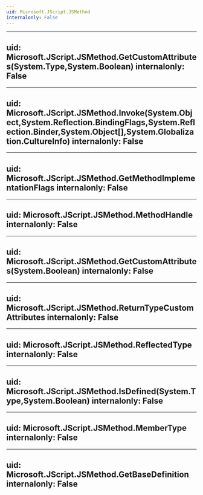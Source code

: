 ```yaml
---
uid: Microsoft.JScript.JSMethod
internalonly: False
---
```


---
uid: Microsoft.JScript.JSMethod.GetCustomAttributes(System.Type,System.Boolean)
internalonly: False
---

---
uid: Microsoft.JScript.JSMethod.Invoke(System.Object,System.Reflection.BindingFlags,System.Reflection.Binder,System.Object[],System.Globalization.CultureInfo)
internalonly: False
---

---
uid: Microsoft.JScript.JSMethod.GetMethodImplementationFlags
internalonly: False
---

---
uid: Microsoft.JScript.JSMethod.MethodHandle
internalonly: False
---

---
uid: Microsoft.JScript.JSMethod.GetCustomAttributes(System.Boolean)
internalonly: False
---

---
uid: Microsoft.JScript.JSMethod.ReturnTypeCustomAttributes
internalonly: False
---

---
uid: Microsoft.JScript.JSMethod.ReflectedType
internalonly: False
---

---
uid: Microsoft.JScript.JSMethod.IsDefined(System.Type,System.Boolean)
internalonly: False
---

---
uid: Microsoft.JScript.JSMethod.MemberType
internalonly: False
---

---
uid: Microsoft.JScript.JSMethod.GetBaseDefinition
internalonly: False
---
